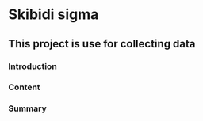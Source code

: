 # Skibidi sigma
## This project is use for collecting data

### Introduction

### Content


### Summary
